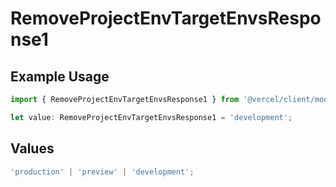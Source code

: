 # RemoveProjectEnvTargetEnvsResponse1

## Example Usage

```typescript
import { RemoveProjectEnvTargetEnvsResponse1 } from '@vercel/client/models/operations';

let value: RemoveProjectEnvTargetEnvsResponse1 = 'development';
```

## Values

```typescript
'production' | 'preview' | 'development';
```
